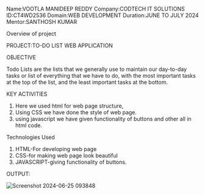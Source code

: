 Name:VOOTLA MANIDEEP REDDY
Company:CODTECH IT SOLUTIONS
ID:CT4WD2536
Domain:WEB DEVELOPMENT
Duration:JUNE TO JULY 2024
Mentor:SANTHOSH KUMAR

Overview of project

PROJECT:TO-DO LIST WEB APPLICATION

OBJECTIVE

Todo Lists are the lists that we generally use to maintain our day-to-day tasks or list of everything that we have to do, with the most important tasks at the top of the list, and the least important tasks at the bottom.

KEY ACTIVITIES

1) Here we used html for web page structure,
2) Using CSS we have done the style of web page.
3) using javascript we have given functionality of buttons and other all in html code.

Technologies Used

1) HTML-For developing web page
2) CSS-for making web page look beautiful
3) JAVASCRIPT-giving functionality of buttons.

OUTPUT:

![Screenshot 2024-06-25 093848](https://github.com/Mani-557/CODTECH-Task-1/assets/115940141/232ccc73-27d2-4243-aee8-cb45462a926a)






